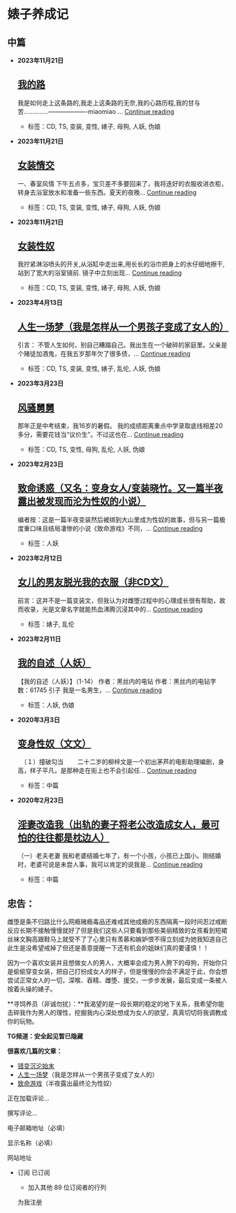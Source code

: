 # 婊子养成记

## 中篇

- **2023年11月21日**

    ## [我的路](https://hicdx.wordpress.com/2023/11/21/%e6%88%91%e7%9a%84%e8%b7%af/)
    
    我是如何走上这条路的,我走上这条路的无奈,我的心路历程,我的甘与苦…………..——————-miaomiao … [Continue reading](https://hicdx.wordpress.com/2023/11/21/%e6%88%91%e7%9a%84%e8%b7%af/)

    - 标签：CD, TS, 变装, 变性, 婊子, 母狗, 人妖, 伪娘

- **2023年11月21日**

    ## [女装情交](https://hicdx.wordpress.com/2023/11/21/%e5%a5%b3%e8%a3%85%e6%83%85%e4%ba%a4/)
    
    一、春室风情 下午五点多，宝贝差不多要回来了，我将迭好的衣服收进衣柜，转身去浴室放水和准备一些东西。夏天的夜晚… [Continue reading](https://hicdx.wordpress.com/2023/11/21/%e5%a5%b3%e8%a3%85%e6%83%85%e4%ba%a4/)

    - 标签：CD, TS, 变装, 变性, 婊子, 母狗, 人妖, 伪娘

- **2023年11月21日**

    ## [女装性奴](https://hicdx.wordpress.com/2023/11/21/%e5%a5%b3%e8%a3%85%e6%80%a7%e5%a5%b4/)
    
    我拧紧淋浴喷头的开关,从浴缸中走出来,用长长的浴巾把身上的水仔细地擦干,站到了宽大的浴室镜前. 镜子中立刻出现… [Continue reading](https://hicdx.wordpress.com/2023/11/21/%e5%a5%b3%e8%a3%85%e6%80%a7%e5%a5%b4/)

    - 标签：CD, TS, 变装, 变性, 婊子, 母狗, 人妖, 伪娘

- **2023年4月13日**

    ## [人生一场梦（我是怎样从一个男孩子变成了女人的）](https://hicdx.wordpress.com/2023/04/13/%e4%ba%ba%e7%94%9f%e4%b8%80%e5%9c%ba%e6%a2%a6/)
    
    引言： 不管人生如何，别自己糟蹋自己。我出生在一个破碎的家庭里。父亲是个赌徒加酒鬼，在我五岁那年欠了很多债，… [Continue reading](https://hicdx.wordpress.com/2023/04/13/%e4%ba%ba%e7%94%9f%e4%b8%80%e5%9c%ba%e6%a2%a6/)

    - 标签：CD, TS, 变装, 变性, 婊子, 乱伦, 人妖, 伪娘

- **2023年3月23日**

    ## [风骚舅舅](https://hicdx.wordpress.com/2023/03/23/%e9%a3%8e%e9%aa%9a%e8%88%85%e8%88%85/)
    
    那年正是中考结束，我16岁的暑假。 我的成绩距离重点中学录取底线相差20多分，需要花钱当“议价生”。不过这也在… [Continue reading](https://hicdx.wordpress.com/2023/03/23/%e9%a3%8e%e9%aa%9a%e8%88%85%e8%88%85/)

    - 标签：CD, TS, 变性, 母狗, 乱伦, 人妖, 伪娘

- **2023年2月23日**

    ## [致命诱惑（又名：变身女人/变装晓竹。又一篇半夜露出被发现而沦为性奴的小说）](https://hicdx.wordpress.com/2023/02/23/%e8%87%b4%e5%91%bd%e8%af%b1%e6%83%91%ef%bc%88%e5%8f%88%e5%90%8d%ef%bc%9a%e5%8f%98%e8%ba%ab%e5%a5%b3%e4%ba%ba%ef%bc%8c%e5%8f%98%e8%a3%85%e6%99%93%e7%ab%b9%ef%bc%89/)
    
    编者按：这是一篇半夜变装然后被绑到大山里成为性奴的故事，但与另一篇极度重口味且结局凄惨的小说《致命游戏》不同，… [Continue reading](https://hicdx.wordpress.com/2023/02/23/%e8%87%b4%e5%91%bd%e8%af%b1%e6%83%91%ef%bc%88%e5%8f%88%e5%90%8d%ef%bc%9a%e5%8f%98%e8%ba%ab%e5%a5%b3%e4%ba%ba%ef%bc%8c%e5%8f%98%e8%a3%85%e6%99%93%e7%ab%b9%ef%bc%89/)

    - 标签：人妖

- **2023年2月12日**

    ## [女儿的男友脱光我的衣服（非CD文）](https://hicdx.wordpress.com/2023/02/12/%e5%a5%b3%e5%84%bf%e7%9a%84%e7%94%b7%e5%8f%8b%e8%84%b1%e5%85%89%e6%88%91%e7%9a%84%e8%a1%a3%e6%9c%8d/)
    
    前言：这并不是一篇变装文，但我认为对雌堕过程中的心理成长很有帮助，故而收录，光是文章名字就能热血沸腾沉浸其中的… [Continue reading](https://hicdx.wordpress.com/2023/02/12/%e5%a5%b3%e5%84%bf%e7%9a%84%e7%94%b7%e5%8f%8b%e8%84%b1%e5%85%89%e6%88%91%e7%9a%84%e8%a1%a3%e6%9c%8d/)

    - 标签：婊子, 乱伦

- **2023年2月11日**

    ## [我的自述（人妖）](https://hicdx.wordpress.com/2023/02/11/%e6%88%91%e7%9a%84%e8%87%aa%e8%bf%b0%ef%bc%88%e4%ba%ba%e5%a6%96%ef%bc%89/)
    
    【我的自述（人妖）】（1-14） 作者：黑丝内的电钻 作者：黑丝内的电钻字数：61745 引子 我是一名男生，… [Continue reading](https://hicdx.wordpress.com/2023/02/11/%e6%88%91%e7%9a%84%e8%87%aa%e8%bf%b0%ef%bc%88%e4%ba%ba%e5%a6%96%ef%bc%89/)

    - 标签：人妖, 伪娘

- **2020年3月3日**

    ## [变身性奴（文文）](https://hicdx.wordpress.com/2020/03/03/%e5%8f%98%e8%ba%ab%e6%80%a7%e5%a5%b4%ef%bc%88%e6%9f%b3%e6%a2%93%e6%96%87%ef%bc%89/)
    
    　（１）撞破勾当 　　二十二岁的柳梓文是一个初出茅芦的电影助理编剧，身高，样子平凡，是那种走在街上也不会引起任… [Continue reading](https://hicdx.wordpress.com/2020/03/03/%e5%8f%98%e8%ba%ab%e6%80%a7%e5%a5%b4%ef%bc%88%e6%9f%b3%e6%a2%93%e6%96%87%ef%bc%89/)

    - 标签：中篇 

- **2020年2月23日**

    ## [淫妻改造我（出轨的妻子将老公改造成女人，最可怕的往往都是枕边人）](https://hicdx.wordpress.com/2020/02/23/%e6%b7%ab%e5%a6%bb%e6%94%b9%e9%80%a0%e6%88%91/)
    
    （一）老夫老妻 我和老婆结婚七年了，有一个小孩，小孩已上国小。刚结婚时，老婆可说是未尝人事，我可以肯定的说我是… [Continue reading](https://hicdx.wordpress.com/2020/02/23/%e6%b7%ab%e5%a6%bb%e6%94%b9%e9%80%a0%e6%88%91/)

    - 标签：中篇

## 忠告：

雌堕是条不归路比什么网瘾赌瘾毒品还难戒其他成瘾的东西隔离一段时间忍过戒断反应长期不接触慢慢就好了但是我们这些人只要看到那些美丽精致的女孩看到短裙丝袜文胸高跟鞋马上就受不了了心里只有羡慕和嫉妒恨不得立刻成为她我知道自己此生是没希望戒掉了但还是善意提醒一下还有机会的姐妹们真的要谨慎！！

因为一个喜欢女装并且想做女人的男人，大概率会成为男人胯下的母狗，开始你只是偷偷穿变女装，把自己打扮成女人的样子，但是慢慢的你会不满足于此，你会想尝试正常女人的一切，深喉、吞精、雌堕、援交，一步步发展，最后变成一条被人按着头操的婊子。

**寻饲养员（非诚勿扰）：**我渴望的是一段长期的稳定的地下关系，我希望你能击碎我作为男人的理性，挖掘我内心深处想成为女人的欲望，真真切切将我调教成你的玩物。

**TG频道：安全起见暂已隐藏**

**很喜欢几篇的文章：**
- [错变沉沦始末](https://hicdx.wordpress.com/2019/10/15/%e9%94%99%e5%8f%98%e6%b2%89%e6%b2%a6%e5%a7%8b%e6%9c%ab/)
- [人生一场梦](https://hicdx.wordpress.com/2023/04/13/%e4%ba%ba%e7%94%9f%e4%b8%80%e5%9c%ba%e6%a2%a6/)（我是怎样从一个男孩子变成了女人的）
- [致命游戏](https://hicdx.wordpress.com/2020/02/21/%e8%87%b4%e5%91%bd%e6%b8%b8%e6%88%8f/)（半夜露出最终沦为性奴）

正在加载评论...

撰写评论...

电子邮箱地址（必填）

显示名称（必填）

网站地址

- 订阅 已订阅

    - 加入其他 89 位订阅者的行列
    
    为我注册